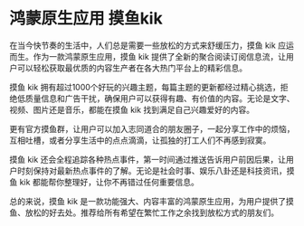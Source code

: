 # 鸿蒙原生应用 摸鱼kik

在当今快节奏的生活中，人们总是需要一些放松的方式来舒缓压力，摸鱼 kik 应运而生。作为一款鸿蒙原生应用，摸鱼 kik 提供了全新的聚合阅读订阅信息流，让用户可以轻松获取最优质的内容生产者在各大热门平台上的精彩信息。

摸鱼 kik 拥有超过1000个好玩的兴趣主题，每篇主题的更新都经过精心挑选，拒绝低质量信息和广告干扰，确保用户可以获得有趣、有价值的内容。无论是文字、视频、图片还是音乐，都能在摸鱼 kik 找到满足自己兴趣爱好的内容。

更有官方摸鱼群，让用户可以加入志同道合的朋友圈子，一起分享工作中的烦恼，互相吐槽，或者分享生活中的点点滴滴，让孤独的打工人们不再感到寂寞。

摸鱼 kik 还会全程追踪各种热点事件，第一时间通过推送告诉用户前因后果，让用户时刻保持对最新热点事件的了解。无论是社会时事、娱乐八卦还是科技资讯，摸鱼 kik 都能帮你整理好，让你不再错过任何重要信息。

总的来说，摸鱼 kik 是一款功能强大、内容丰富的鸿蒙原生应用，为用户提供了摸鱼、放松的好去处。推荐给所有希望在繁忙工作之余找到放松方式的朋友们。

